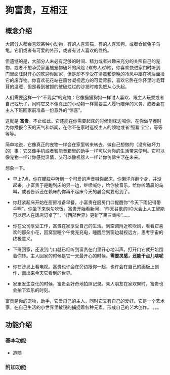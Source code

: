 # 狗富贵，互相汪

## 概念介绍

大部分人都会喜欢某种小动物，有的人喜欢猫，有的人喜欢狗，或者仓鼠兔子乌龟。它们或者有可爱的外形，或者有讨人喜欢的性格。

但遗憾的是，大部分人未必有足够的时间、精力或者兴趣来充分的关照自己的宠物，或者不想承受家里被宠物破坏的风险 *(有的人过敏)*。你喜欢快进家门时听到门里面旺财开心的欢迎你回家，但是却不享受在清晨和傍晚的冷风中跟在狗后面捡它的废弃物。你喜欢花花站在窗台凝视远方的可爱背影，喜欢它卧在你怀里时毛茸茸的温暖，但是看到被抓的破破烂烂的沙发时难免怒从心头起。

人们需要这样一个“不现实”的宠物：它像猫猫狗狗一样讨人喜欢、跟主人玩耍或者自己找乐子，同时它又不像真正的小动物一样需要主人履行陪伴的义务、或者会在主人下班回家前准备一份意外的“惊喜”。

这就是 **富贵**。不止如此。它还能在你需要起床的时候到床边喊你，在你做早餐时为你播报今天的天气和新闻，在你不在家时巡视主人的领地或者‘照看’宝宝，等等等等。

简单地说，它像真正的宠物一样会在家里转来转去，做自己想做的（没有破坏力的）事；它又像手机或者智能音箱里的助手一样可以为你的生活带来便利。它可以像宠物一样让你感觉温情，又可以像机器人一样让你仿佛生活在未来。

想象一下。

- 早上7点，你在朦胧中听到一个可爱的声音喊你起床。你懒洋洋翻个身，并没起来。小富贵于是跑到床的另一边，继续喊你，给你放音乐，给你听清晨的鸟叫，或者告诉还在赖床的你再不起床今天的晨会就要迟到了。

- 你赶紧起床开始在厨房准备早餐。小富贵在厨房门口提醒你“今天下雨记得带伞啊”。你坐下来匆匆吃饭。富贵开始看新闻，“昨天谷歌的I/O大会上人工智能可以帮人在饭店订桌了”，“《西部世界》更新了第三集啦”……

- 你在公司享受工作，富贵在家享受自己的生活。到空调附近吹吹风，看看它喜欢的那朵小花，回窝里睡个午觉充充电，睡醒后到窗边凝视远方，思考宇宙的终极意义。

- 下班回家，还没到门口就已经听到富贵在门里开心地叫声。打开门它就开始围着你转。主人回家的时候是它一天最开心的时候。**需要灵感，还能干点儿啥呢**

- 你在沙发上看电视。富贵也许会在旁边跟你一起，也许会在自己的画板上创作，画出来今天它看到的世界。

- 家里发生变化的时候，富贵会好奇地拍照记录。亲人朋友在家欢聚时，富贵也会拍下欢乐的时刻。

富贵是你的宠物，助手，它爱自己的主人，同时它又有自己的爱好。它是一个艺术家，在自己生活的小世界里敏锐的捕捉着各种元素，形成自己的艺术创作。
。。。

## 功能介绍

### 基本功能

- 追随

### 附加功能
